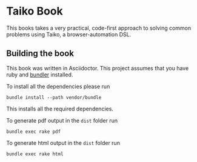 # Taiko Book

This books takes a very practical, code-first approach to 
solving common problems using Taiko, a browser-automation 
DSL.


## Building the book

This book was written in Asciidoctor. This project assumes 
that you have ruby and [bundler](https://bundler.io) installed.

To install all the dependencies please run

```
bundle install --path vendor/bundle
```

This installs all the required dependencies.

To generate pdf output in the `dist` folder run

```
bundle exec rake pdf
```

To generate html output in the `dist` folder run


```
bundle exec rake html
```
